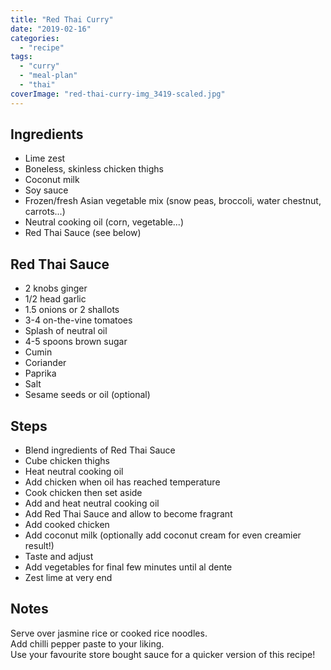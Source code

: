 ```yaml
---
title: "Red Thai Curry"
date: "2019-02-16"
categories: 
  - "recipe"
tags: 
  - "curry"
  - "meal-plan"
  - "thai"
coverImage: "red-thai-curry-img_3419-scaled.jpg"
---
```


## Ingredients

- Lime zest
- Boneless, skinless chicken thighs
- Coconut milk
- Soy sauce
- Frozen/fresh Asian vegetable mix (snow peas, broccoli, water chestnut, carrots...)
- Neutral cooking oil (corn, vegetable...)
- Red Thai Sauce (see below)

## Red Thai Sauce

- 2 knobs ginger
- 1/2 head garlic
- 1.5 onions or 2 shallots
- 3-4 on-the-vine tomatoes
- Splash of neutral oil
- 4-5 spoons brown sugar
- Cumin
- Coriander
- Paprika
- Salt
- Sesame seeds or oil (optional)

## Steps

- Blend ingredients of Red Thai Sauce
- Cube chicken thighs
- Heat neutral cooking oil
- Add chicken when oil has reached temperature
- Cook chicken then set aside
- Add and heat neutral cooking oil
- Add Red Thai Sauce and allow to become fragrant
- Add cooked chicken
- Add coconut milk (optionally add coconut cream for even creamier result!)
- Taste and adjust
- Add vegetables for final few minutes until al dente
- Zest lime at very end

## Notes

Serve over jasmine rice or cooked rice noodles.  
Add chilli pepper paste to your liking.  
Use your favourite store bought sauce for a quicker version of this recipe!
